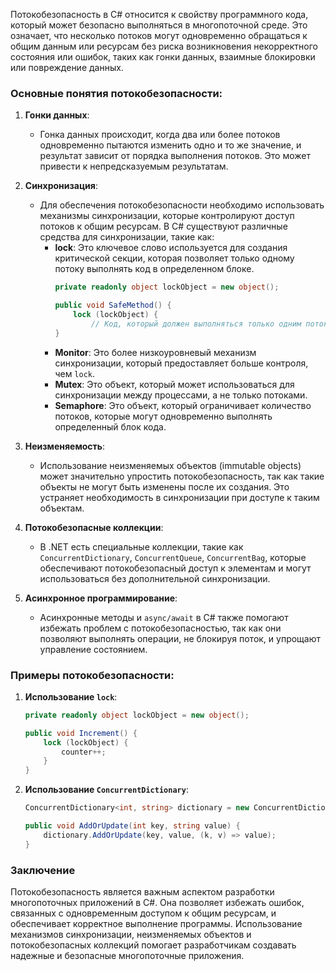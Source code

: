 
Потокобезопасность в C# относится к свойству программного кода, который может безопасно выполняться в многопоточной среде. Это означает, что несколько потоков могут одновременно обращаться к общим данным или ресурсам без риска возникновения некорректного состояния или ошибок, таких как гонки данных, взаимные блокировки или повреждение данных.

### Основные понятия потокобезопасности:

1. **Гонки данных**:
   - Гонка данных происходит, когда два или более потоков одновременно пытаются изменить одно и то же значение, и результат зависит от порядка выполнения потоков. Это может привести к непредсказуемым результатам.

2. **Синхронизация**:
   - Для обеспечения потокобезопасности необходимо использовать механизмы синхронизации, которые контролируют доступ потоков к общим ресурсам. В C# существуют различные средства для синхронизации, такие как:
     - **lock**: Это ключевое слово используется для создания критической секции, которая позволяет только одному потоку выполнять код в определенном блоке.
       ```csharp
       private readonly object lockObject = new object();

       public void SafeMethod() {
           lock (lockObject) {
               // Код, который должен выполняться только одним потоком }
       }
       ```
     - **Monitor**: Это более низкоуровневый механизм синхронизации, который предоставляет больше контроля, чем `lock`.
     - **Mutex**: Это объект, который может использоваться для синхронизации между процессами, а не только потоками.
     - **Semaphore**: Это объект, который ограничивает количество потоков, которые могут одновременно выполнять определенный блок кода.

3. **Неизменяемость**:
   - Использование неизменяемых объектов (immutable objects) может значительно упростить потокобезопасность, так как такие объекты не могут быть изменены после их создания. Это устраняет необходимость в синхронизации при доступе к таким объектам.

4. **Потокобезопасные коллекции**:
   - В .NET есть специальные коллекции, такие как `ConcurrentDictionary`, `ConcurrentQueue`, `ConcurrentBag`, которые обеспечивают потокобезопасный доступ к элементам и могут использоваться без дополнительной синхронизации.

5. **Асинхронное программирование**:
   - Асинхронные методы и `async/await` в C# также помогают избежать проблем с потокобезопасностью, так как они позволяют выполнять операции, не блокируя поток, и упрощают управление состоянием.

### Примеры потокобезопасности:

1. **Использование `lock`**:
   ```csharp private int counter = 0;
   private readonly object lockObject = new object();

   public void Increment() {
       lock (lockObject) {
           counter++;
       }
   }
   ```

2. **Использование `ConcurrentDictionary`**:
   ```csharp
   ConcurrentDictionary<int, string> dictionary = new ConcurrentDictionary<int, string>();

   public void AddOrUpdate(int key, string value) {
       dictionary.AddOrUpdate(key, value, (k, v) => value);
   }
   ```

### Заключение

Потокобезопасность является важным аспектом разработки многопоточных приложений в C#. Она позволяет избежать ошибок, связанных с одновременным доступом к общим ресурсам, и обеспечивает корректное выполнение программы. Использование механизмов синхронизации, неизменяемых объектов и потокобезопасных коллекций помогает разработчикам создавать надежные и безопасные многопоточные приложения.